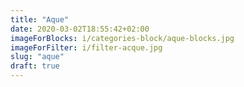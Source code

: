 ```yaml
---
title: "Aque"
date: 2020-03-02T18:55:42+02:00
imageForBlocks: i/categories-block/aque-blocks.jpg 
imageForFilter: i/filter-acque.jpg
slug: "aque"
draft: true
---
```


